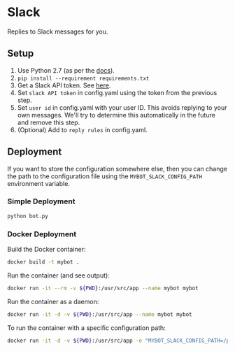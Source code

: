 # Slack

Replies to Slack messages for you.

## Setup

1. Use Python 2.7 (as per the [docs](https://slackapi.github.io/python-slackclient/)).
2. `pip install --requirement requirements.txt`
3. Get a Slack API token. See [here](https://api.slack.com/docs/oauth-test-tokens).
4. Set `slack API token` in config.yaml using the token from the previous step.
5. Set `user id` in config.yaml with your user ID.  This avoids replying to your own messages. We'll try to determine this automatically in the future and remove this step.
6. (Optional) Add to `reply rules` in config.yaml.

## Deployment

If you want to store the configuration somewhere else, then you can change the path to the configuration file using the `MYBOT_SLACK_CONFIG_PATH` environment variable.

### Simple Deployment
```sh
python bot.py
```

### Docker Deployment
Build the Docker container:
```sh
docker build -t mybot .
```

Run the container (and see output):
```sh
docker run -it --rm -v ${PWD}:/usr/src/app --name mybot mybot
```

Run the container as a daemon:
```sh
docker run -it -d -v ${PWD}:/usr/src/app --name mybot mybot
```

To run the container with a specific configuration path:
```sh
docker run -it -d -v ${PWD}:/usr/src/app -e "MYBOT_SLACK_CONFIG_PATH=/path/to/config.yaml" --name mybot mybot
```
